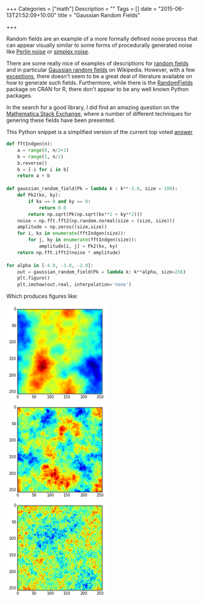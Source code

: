 +++
Categories = ["math"]
Description = ""
Tags = []
date = "2015-06-13T21:52:09+10:00"
title = "Gaussian Random Fields"

+++

Random fields are an example of a more formally defined noise process that
can appear visually similar to some forms of procedurally generated noise like
[Perlin noise](https://en.wikipedia.org/wiki/Perlin_noise) or [simplex
noise](https://en.wikipedia.org/wiki/Simplex_noise).  

There are some really nice of examples of descriptions for [random
fields](https://en.wikipedia.org/wiki/Random_field) and in particular [Gaussian
random fields](https://en.wikipedia.org/wiki/Gaussian_random_field) on
Wikipedia. However, with a few
[exceptions](http://arxiv.org/pdf/1105.2737.pdf), there doesn't seem to be a
great deal of literature available on how to generate such fields.  Furthermore, while 
there is the [RandomFields](http://cran.r-project.org/web/packages/RandomFields/index.html)
package on CRAN for R, there don't appear to be any well known Python packages.  

In the search for a good library, I did find an amazing question on the
[Mathematica Stack Exchange](http://mathematica.stackexchange.com/q/4829),
where a number of different techniques for genering these fields have been
presented.

This Python snippet is a simplified version of the current top voted
[answer](http://mathematica.stackexchange.com/a/9951)

```python
def fftIndgen(n):
    a = range(0, n/2+1)
    b = range(1, n/2)
    b.reverse()
    b = [-i for i in b]
    return a + b

def gaussian_random_field(Pk = lambda k : k**-3.0, size = 100):
    def Pk2(kx, ky):
        if kx == 0 and ky == 0:
            return 0.0
        return np.sqrt(Pk(np.sqrt(kx**2 + ky**2)))
    noise = np.fft.fft2(np.random.normal(size = (size, size)))
    amplitude = np.zeros((size,size))
    for i, kx in enumerate(fftIndgen(size)):
        for j, ky in enumerate(fftIndgen(size)):            
            amplitude[i, j] = Pk2(kx, ky)
    return np.fft.ifft2(noise * amplitude)

for alpha in [-4.0, -3.0, -2.0]:
    out = gaussian_random_field(Pk = lambda k: k**alpha, size=256)
    plt.figure()
    plt.imshow(out.real, interpolation='none')
```

Which produces figures like:

![Image 3](/randomfield3.png)
![Image 1](/randomfield1.png)
![Image 2](/randomfield2.png)

